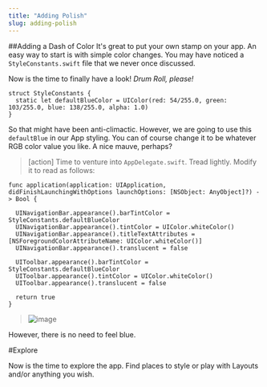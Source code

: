 ```yaml
---
title: "Adding Polish"
slug: adding-polish
---
```


##Adding a Dash of Color
It's great to put your own stamp on your app. An easy way to start is with simple color changes.
You may have noticed a `StyleConstants.swift` file that we never once discussed.  

Now is the time to finally have a look! *Drum Roll, please!*

    struct StyleConstants {
      static let defaultBlueColor = UIColor(red: 54/255.0, green: 103/255.0, blue: 138/255.0, alpha: 1.0)
    }

So that might have been anti-climactic. However, we are going to use this `defaultBlue` in our App styling. You can of course change it to
be whatever RGB color value you like. A nice mauve, perhaps?

> [action]
> Time to venture into `AppDelegate.swift`. Tread lightly.
> Modify it to read as follows:
>
    func application(application: UIApplication, didFinishLaunchingWithOptions launchOptions: [NSObject: AnyObject]?) -> Bool {
>
      UINavigationBar.appearance().barTintColor = StyleConstants.defaultBlueColor
      UINavigationBar.appearance().tintColor = UIColor.whiteColor()
      UINavigationBar.appearance().titleTextAttributes = [NSForegroundColorAttributeName: UIColor.whiteColor()]
      UINavigationBar.appearance().translucent = false
>
      UIToolbar.appearance().barTintColor = StyleConstants.defaultBlueColor
      UIToolbar.appearance().tintColor = UIColor.whiteColor()
      UIToolbar.appearance().translucent = false
>
      return true
    }
>
> ![image](simulator_styling.png)
>

However, there is no need to feel blue.  

#Explore

Now is the time to explore the app. Find places to style or play with Layouts and/or anything you wish.
